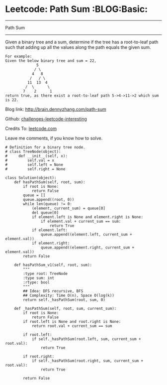 # Leetcode: Path Sum     :BLOG:Basic:


---

Path Sum  

---

Given a binary tree and a sum, determine if the tree has a root-to-leaf path such that adding up all the values along the path equals the given sum.  

    For example:
    Given the below binary tree and sum = 22,
                  5
                 / \
                4   8
               /   / \
              11  13  4
             /  \      \
            7    2      1
    return true, as there exist a root-to-leaf path 5->4->11->2 which sum is 22.

Blog link: <http://brain.dennyzhang.com/path-sum>  

Github: [challenges-leetcode-interesting](https://github.com/DennyZhang/challenges-leetcode-interesting/tree/master/path-sum)  

Credits To: [leetcode.com](https://leetcode.com/problems/path-sum/description)  

Leave me comments, if you know how to solve.  

    # Definition for a binary tree node.
    # class TreeNode(object):
    #     def __init__(self, x):
    #         self.val = x
    #         self.left = None
    #         self.right = None
    
    class Solution(object):
        def hasPathSum(self, root, sum):
            if root is None:
                return False
            queue = []
            queue.append((root, 0))
            while len(queue) != 0:
                (element, current_sum) = queue[0]
                del queue[0]
                if element.left is None and element.right is None:
                    if element.val + current_sum == sum:
                        return True
                if element.left:
                    queue.append((element.left, current_sum + element.val))
                if element.right:
                    queue.append((element.right, current_sum + element.val))
            return False
    
        def hasPathSum_v1(self, root, sum):
            """
            :type root: TreeNode
            :type sum: int
            :rtype: bool
            """
            ## Idea: DFS recursive, BFS
            ## Complexity: Time O(n), Space O(log(k))
            return self._hasPathSum(root, sum, 0)
    
        def _hasPathSum(self, root, sum, current_sum):
            if root is None:
                return False
            if root.left is None and root.right is None:
                return root.val + current_sum == sum
    
            if root.left:
                if self._hasPathSum(root.left, sum, current_sum + root.val):
                    return True
    
            if root.right:
                if self._hasPathSum(root.right, sum, current_sum + root.val):
                    return True
    
            return False